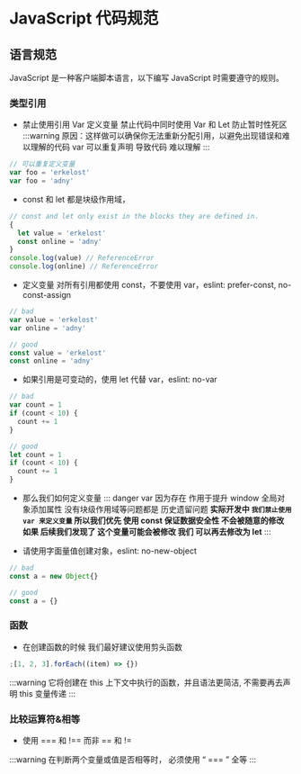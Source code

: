 ---
---

# JavaScript 代码规范

## 语言规范

JavaScript 是一种客户端脚本语言，以下编写 JavaScript 时需要遵守的规则。

### 类型引用

- 禁止使用引用 Var 定义变量 禁止代码中同时使用 Var 和 Let 防止暂时性死区
  :::warning 原因：这样做可以确保你无法重新分配引用，以避免出现错误和难以理解的代码 var 可以重复声明 导致代码 难以理解
  :::

```js
// 可以重复定义变量
var foo = 'erkelost'
var foo = 'adny'
```

- const 和 let 都是块级作用域，

```js
// const and let only exist in the blocks they are defined in.
{
  let value = 'erkelost'
  const online = 'adny'
}
console.log(value) // ReferenceError
console.log(online) // ReferenceError
```

- 定义变量 对所有引用都使用 const，不要使用 var，eslint: prefer-const, no-const-assign

```js
// bad
var value = 'erkelost'
var online = 'adny'

// good
const value = 'erkelost'
const online = 'adny'
```

- 如果引用是可变动的，使用 let 代替 var，eslint: no-var

```js
// bad
var count = 1
if (count < 10) {
  count += 1
}

// good
let count = 1
if (count < 10) {
  count += 1
}
```

- 那么我们如何定义变量
  ::: danger var 因为存在 作用于提升 window 全局对象添加属性 没有块级作用域等问题都是 历史遗留问题
  **实际开发中 `我们禁止使用var 来定义变量`
  所以我们优先 使用 const 保证数据安全性 不会被随意的修改 如果 后续我们发现了 这个变量可能会被修改
  我们 可以再去修改为 let**
  :::

- 请使用字面量值创建对象，eslint: no-new-object

```js
// bad
const a = new Object{}

// good
const a = {}
```

### 函数

- 在创建函数的时候 我们最好建议使用剪头函数

```js
;[1, 2, 3].forEach((item) => {})
```

:::warning 它将创建在 this 上下文中执行的函数，并且语法更简洁, 不需要再去声明 this 变量传递
:::

### 比较运算符&相等

- 使用 === 和 !== 而非 == 和 !=

:::warning 在判断两个变量或值是否相等时， 必须使用 “ === ” 全等
:::
